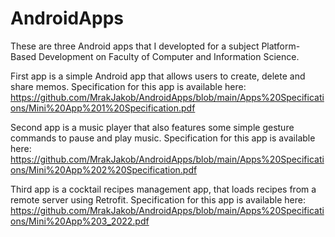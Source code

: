 # AndroidApps

These are three Android apps that I developted for a subject Platform-Based Development on Faculty of Computer and Information Science.

First app is a simple Android app that allows users to create, delete and share memos. Specification for this app is available here: https://github.com/MrakJakob/AndroidApps/blob/main/Apps%20Specifications/Mini%20App%201%20Specification.pdf

Second app is a music player that also features some simple gesture commands to pause and play music. Specification for this app is available here: 
https://github.com/MrakJakob/AndroidApps/blob/main/Apps%20Specifications/Mini%20App%202%20Specification.pdf

Third app is a cocktail recipes management app, that loads recipes from a remote server using Retrofit. Specification for this app is available here: 
https://github.com/MrakJakob/AndroidApps/blob/main/Apps%20Specifications/Mini%20App%203_2022.pdf
